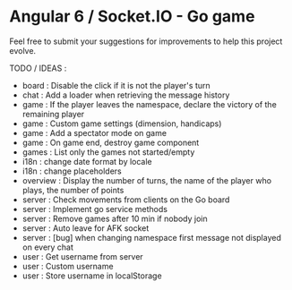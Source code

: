 # Angular 6 / Socket.IO - Go game

Feel free to submit your suggestions for improvements to help this project evolve.

TODO / IDEAS :
* board : Disable the click if it is not the player's turn
* chat : Add a loader when retrieving the message history
* game : If the player leaves the namespace, declare the victory of the remaining player
* game : Custom game settings (dimension, handicaps)
* game : Add a spectator mode on game
* game : On game end, destroy game component
* games : List only the games not started/empty
* i18n : change date format by locale
* i18n : change placeholders
* overview : Display the number of turns, the name of the player who plays, the number of points 
* server : Check movements from clients on the Go board
* server : Implement go service methods
* server : Remove games after 10 min if nobody join
* server : Auto leave for AFK socket
* server : \[bug] when changing namespace first message not displayed on every chat
* user : Get username from server 
* user : Custom username
* user : Store username in localStorage
